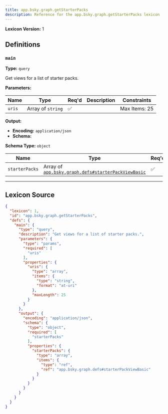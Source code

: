 ```yaml
---
title: app.bsky.graph.getStarterPacks
description: Reference for the app.bsky.graph.getStarterPacks lexicon
---
```

**Lexicon Version:** 1

## Definitions

<a name="main"></a>
### `main`

**Type:** `query`

Get views for a list of starter packs.

**Parameters:**

| Name | Type | Req'd  | Description | Constraints |
|------|------|----------|-------------|-------------|
| `uris` | Array of `string` | ✅  |  | Max Items: 25 |
**Output:**

- **Encoding:** `application/json`
- **Schema:**

**Schema Type:** `object`

| Name | Type | Req'd  | Description | Constraints |
|------|------|----------|-------------|-------------|
| `starterPacks` | Array of [`app.bsky.graph.defs#starterPackViewBasic`](/lexicons/app/bsky/graph/app-bsky-graph-defs#starterpackviewbasic) | ✅  |  |  |

---

## Lexicon Source
```json
{
  "lexicon": 1,
  "id": "app.bsky.graph.getStarterPacks",
  "defs": {
    "main": {
      "type": "query",
      "description": "Get views for a list of starter packs.",
      "parameters": {
        "type": "params",
        "required": [
          "uris"
        ],
        "properties": {
          "uris": {
            "type": "array",
            "items": {
              "type": "string",
              "format": "at-uri"
            },
            "maxLength": 25
          }
        }
      },
      "output": {
        "encoding": "application/json",
        "schema": {
          "type": "object",
          "required": [
            "starterPacks"
          ],
          "properties": {
            "starterPacks": {
              "type": "array",
              "items": {
                "type": "ref",
                "ref": "app.bsky.graph.defs#starterPackViewBasic"
              }
            }
          }
        }
      }
    }
  }
}
```
